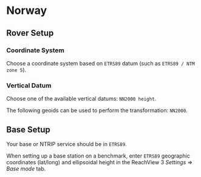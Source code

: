 # Norway

## Rover Setup

### Coordinate System

Choose a coordinate system based on `ETRS89` datum (such as `ETRS89 / NTM zone 5`).

### Vertical Datum

Choose one of the available vertical datums: `NN2000 height`.

The following geoids can be used to perform the transformation: `NN2000`.

## Base Setup

Your base or NTRIP service should be in `ETRS89`.

When setting up a base station on a benchmark, enter `ETRS89` geographic coordinates (lat/long) and ellipsoidal height in the ReachView 3 *Settings* ⇒ *Base mode* tab.
